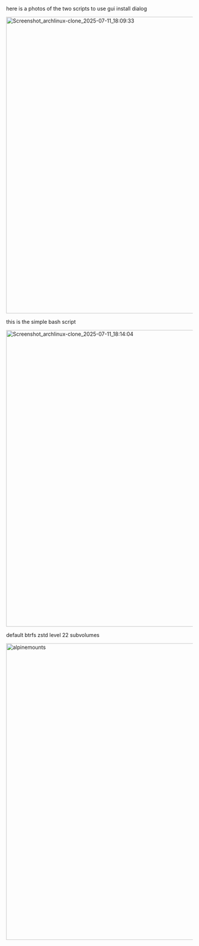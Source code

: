 here is a photos of the two scripts to use gui install dialog

<img width="1280" height="800" alt="Screenshot_archlinux-clone_2025-07-11_18:09:33" src="https://github.com/user-attachments/assets/ba0192b6-d8f5-4ad1-8087-cc5c12193e19" />

this is the simple bash script 


<img width="1280" height="800" alt="Screenshot_archlinux-clone_2025-07-11_18:14:04" src="https://github.com/user-attachments/assets/1e6808e8-f383-4dc1-b450-c9178acf052d" />

default btrfs zstd level 22 subvolumes 

<img width="1280" height="800" alt="alpinemounts" src="https://github.com/user-attachments/assets/4ef1ee4b-0c8c-4f8c-a024-4d395de8afc5" />

